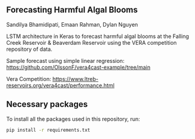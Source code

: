 ## Forecasting Harmful Algal Blooms
Sandilya Bhamidipati, Emaan Rahman, Dylan Nguyen

LSTM architecture in Keras to forecast harmful algal blooms at the Falling Creek Reservoir & Beaverdam Reservoir using the VERA competition repository of data.

Sample forecast using simple linear regression: https://github.com/OlssonF/vera4cast-example/tree/main

Vera Competition: https://www.ltreb-reservoirs.org/vera4cast/performance.html

## Necessary packages
To install all the packages used in this repository, run:

```bash
pip install -r requirements.txt
```

